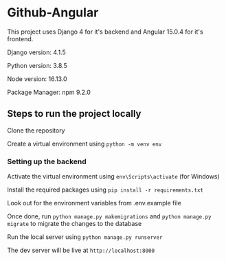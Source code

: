 # Github-Angular

This project uses Django 4 for it's backend and Angular 15.0.4 for it's frontend.

Django version: 4.1.5

Python version: 3.8.5

Node version: 16.13.0

Package Manager: npm 9.2.0

## Steps to run the project locally

Clone the repository

Create a virtual environment using `python -m venv env`

### Setting up the backend

Activate the virtual environment using `env\Scripts\activate` (for Windows)

Install the required packages using `pip install -r requirements.txt`

Look out for the environment variables from .env.example file

Once done, run `python manage.py makemigrations` and `python manage.py migrate` to migrate the changes to the database

Run the local server using `python manage.py runserver`

The dev server will be live at `http://localhost:8000`
